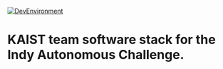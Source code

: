 [![DevEnvironment](https://github.com/AndreaFinazzi/nif/actions/workflows/colcon-test.yml/badge.svg)](https://github.com/AndreaFinazzi/nif/actions/workflows/colcon-test.yml)

# KAIST team software stack for the Indy Autonomous Challenge.
